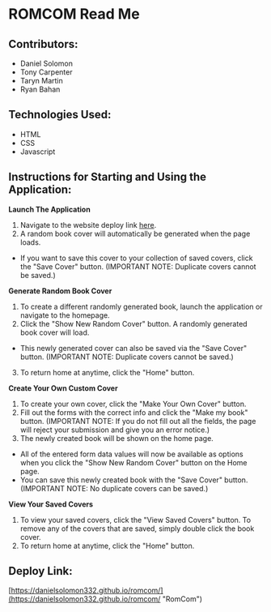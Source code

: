 # ROMCOM Read Me
## Contributors:
- Daniel Solomon
- Tony Carpenter
- Taryn Martin
- Ryan Bahan

## Technologies Used:
- HTML
- CSS
- Javascript

## Instructions for Starting and Using the Application:
**Launch The Application**
1. Navigate to the website deploy link [here](https://danielsolomon332.github.io/romcom/ "RomCom").
2. A random book cover will automatically be generated when the page loads.
- If you want to save this cover to your collection of saved covers, click the "Save Cover" button. (IMPORTANT NOTE: Duplicate covers cannot be saved.)

**Generate Random Book Cover**
1. To create a different randomly generated book, launch the application or navigate to the homepage.
2. Click the "Show New Random Cover" button. A randomly generated book cover will load.
- This newly generated cover can also be saved via the "Save Cover" button. (IMPORTANT NOTE: Duplicate covers cannot be saved.)
3. To return home at anytime, click the "Home" button.

**Create Your Own Custom Cover**
1. To create your own cover, click the "Make Your Own Cover" button.
2. Fill out the forms with the correct info and click the "Make my book" button. (IMPORTANT NOTE: If you do not fill out all the fields, the page will reject your submission and give you an error notice.)
3. The newly created book will be shown on the home page.
- All of the entered form data values will now be available as options when you click the "Show New Random Cover" button on the Home page.
- You can save this newly created book with the "Save Cover" button. (IMPORTANT NOTE: No duplicate covers can be saved.)

**View Your Saved Covers**
1. To view your saved covers, click the "View Saved Covers" button. To remove any of the covers that are saved, simply double click the book cover.
2. To return home at anytime, click the "Home" button.

## Deploy Link:
[https://danielsolomon332.github.io/romcom/](https://danielsolomon332.github.io/romcom/ "RomCom")
